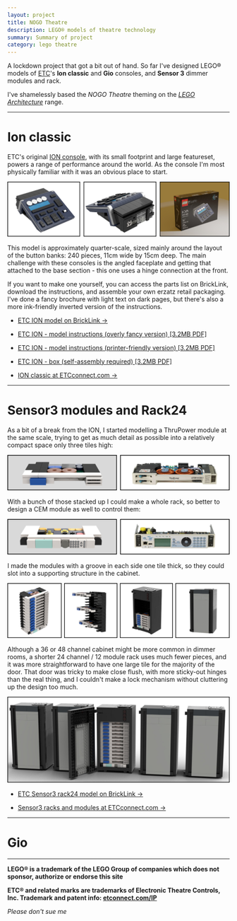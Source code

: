 ```yaml
---
layout: project
title: NOGO Theatre
description: LEGO® models of theatre technology
summary: Summary of project
category: lego theatre
---
```


A lockdown project that got a bit out of hand. So far I've designed LEGO® models of <a href="https://www.etcconnect.com/" title="Electronic Theatre Controls">ETC</a>'s **Ion classic** and **Gio** consoles, and **Sensor 3** dimmer modules and rack.

I've shamelessly based the *NOGO Theatre* theming on the *<a href="https://www.lego.com/en-gb/themes/architecture/story" title="LEGO Architecture at Lego.com">LEGO Architecture</a>* range.

---

# Ion classic

ETC's original <a href="https://www.etcconnect.com/Products/Legacy/Console/Eos-Family/Ion/Features.aspx" title="ION classic console at ETCconnect.com">ION console</a>, with its small footprint and large featureset, powers a range of performance around the world. As the console I'm most physically familiar with it was an obvious place to start.

![Images of the Lego ION model and packaging](/resources/ion-images.jpg)

This model is approximately quarter-scale, sized mainly around the layout of the button banks: 240 pieces, 11cm wide by 15cm deep. The main challenge with these consoles is the angled faceplate and getting that attached to the base section - this one uses a hinge connection at the front.

If you want to make one yourself, you can access the parts list on BrickLink, download the instructions, and assemble your own erzatz retail packaging. I've done a fancy brochure with light text on dark pages, but there's also a more ink-friendly inverted version of the instructions.

* <a href="https://www.bricklink.com/v3/studio/edit.page?idModel=147578" title="ETC ION Lego model on BrickLink">ETC ION model on BrickLink -></a>

* [ETC ION - model instructions (overly fancy version) [3.2MB PDF]](/resources/LegoION-darkinstructions.pdf)

* [ETC ION - model instructions (printer-friendly version) [3.2MB PDF]](/resources/LegoION-lightinstructions.pdf)

* [ETC ION - box (self-assembly required) [3.2MB PDF]](/resources/LegoION-DIYbox.pdf)

* [ION classic at ETCconnect.com ->](https://www.etcconnect.com/Products/Legacy/Console/Eos-Family/Ion/Features.aspx)

---

# Sensor3 modules and Rack24

As a bit of a break from the ION, I started modelling a ThruPower module at the same scale, trying to get as much detail as possible into a relatively compact space only three tiles high:

![Images of the Thrupower module model and ETC original](/resources/sensor3-thrupower-images.jpg)

With a bunch of those stacked up I could make a whole rack, so better to design a CEM module as well to control them:

![Images of the CEM module model and ETC original](/resources/sensor3-cem-images.jpg)

I made the modules with a groove in each side one tile thick, so they could slot into a supporting structure in the cabinet.

![Images of the module stack, mounting rails and cabinet](/resources/sensor3-making-images.jpg)

Although a 36 or 48 channel cabinet might be more common in dimmer rooms, a shorter 24 channel / 12 module rack uses much fewer pieces, and it was more straightforward to have one large tile for the majority of the door. That door was tricky to make close flush, with more sticky-out hinges than the real thing, and I couldn't make a lock mechanism without cluttering up the design too much.

![Image of a row of Sensor3 rack24 cabinet models, one with door opened](/resources/sensor3-rackrow.jpg)

* <a href="https://www.bricklink.com/v3/studio/edit.page?idModel=147578" title="ETC Sensor3 rack24 model on BrickLink">ETC Sensor3 rack24 model on BrickLink -></a>

* [Sensor3 racks and modules at ETCconnect.com ->](https://www.etcconnect.com/Products/Power-Controls/Racks-and-Panels/Sensor3/Installation.aspx)

---

# Gio

---

**LEGO® is a trademark of the LEGO Group of companies which does not sponsor, authorize or endorse this site**

**ETC® and related marks are trademarks of Electronic Theatre Controls, Inc.
Trademark and patent info: <a href="http://etcconnect.com/IP">etconnect.com/IP</a>**

*Please don't sue me*

